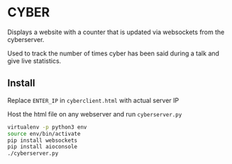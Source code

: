 # CYBER

Displays a website with a counter that is updated via websockets from the cyberserver.

Used to track the number of times cyber has been said during a talk and give live statistics.

## Install

Replace `ENTER_IP` in `cyberclient.html` with actual server IP

Host the html file on any webserver and run `cyberserver.py`

```bash
virtualenv -p python3 env
source env/bin/activate
pip install websockets
pip install aioconsole
./cyberserver.py
```
